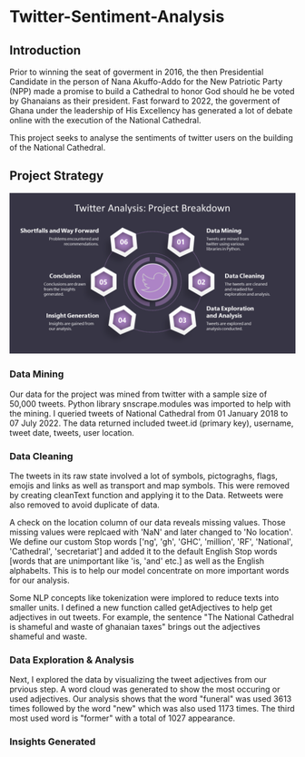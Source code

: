 # Twitter-Sentiment-Analysis
## Introduction
Prior to winning the seat of goverment in 2016, the then Presidential Candidate in the person of Nana Akuffo-Addo for the New Patriotic Party (NPP) made a promise to build a Cathedral to honor God should he be voted by Ghanaians as their president. Fast forward to 2022, the goverment of Ghana under the leadership of His Excellency has generated a lot of debate online with the execution of the National Cathedral.

This project seeks to analyse the sentiments of twitter users on the building of the National Cathedral.

## Project Strategy
![image](https://github.com/rkadey/Twitter-Sentiment-Analysis/blob/main/Twitter%20Analysis%20Project%20Breakdown%20Infographics.png?raw=true)



### Data Mining
Our data for the project was mined from twitter with a sample size of 50,000 tweets. Python library snscrape.modules was imported to help with the mining. I queried tweets of National Cathedral from 01 January 2018 to 07 July 2022. The data returned included tweet.id (primary key), username, tweet date, tweets, user location.

### Data Cleaning
The tweets in its raw state involved a lot of symbols, pictograghs, flags, emojis and links as well as transport and map symbols. This were removed by creating cleanText function and applying it to the Data. Retweets were also removed to avoid duplicate of data.

A check on the location column of our data reveals missing values. Those missing values were replcaed with 'NaN' and later changed to 'No location'. We define our custom Stop words ['ng', 'gh', 'GHC', 'million', 'RF', 'National', 'Cathedral', 'secretariat'] and added it to the default English Stop words [words that are unimportant like 'is, 'and' etc.] as well as the English alphabelts. This is to help our model concentrate on more important words for our analysis.

Some NLP concepts like tokenization were implored to reduce texts into smaller units. I defined a new function called getAdjectives to help get adjectives in out tweets. For example, the sentence "The National Cathedral is shameful and waste of ghanaian taxes" brings out the adjectives shameful and waste.

### Data Exploration & Analysis
Next, I explored the data by visualizing the tweet adjectives from our prvious step. A word cloud was generated to show the most occuring or used adjectives. Our analysis shows that the word "funeral" was used 3613 times followed by the word "new" which was also used 1173 times. The third most used word is "former" with a total of 1027 appearance.

### Insights Generated



